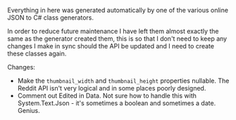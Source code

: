 ﻿Everything in here was generated automatically by one of the various online JSON to C# class generators.

In order to reduce future maintenance I have left them almost exactly the same as the generator created them, this is so that I don't need to keep any changes I make in sync should the API be updated and I need to create these classes again.

Changes:
 * Make the `thumbnail_width` and `thumbnail_height` properties nullable. The Reddit API isn't very logical and in some places poorly designed.
 * Comment out Edited in Data. Not sure how to handle this with System.Text.Json - it's sometimes a boolean and sometimes a date. Genius.